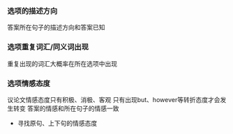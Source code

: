 ### 选项的描述方向
答案所在句子的描述方向和答案已知
### 选项重复词汇/同义词出现
重复出现的词汇大概率在所在选项中出现
### 选项情感态度
议论文情感态度只有积极、消极、客观
只有出现but、however等转折态度才会发生转变
答案的情感和所在句子的情感一致
- 寻找原句、上下句的情感态度